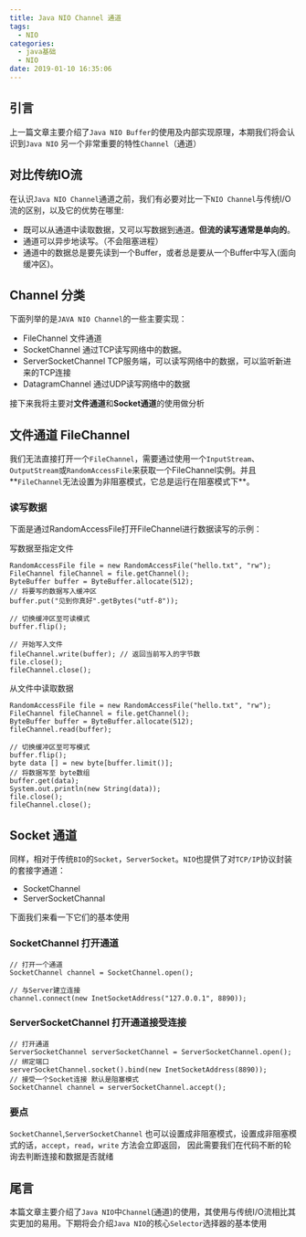 ```yaml
---
title: Java NIO Channel 通道
tags:
  - NIO
categories:
  - java基础
  - NIO
date: 2019-01-10 16:35:06
---
```


## 引言

上一篇文章主要介绍了`Java NIO Buffer`的使用及内部实现原理，本期我们将会认识到`Java NIO` 另一个非常重要的特性`Channel`（通道）


## 对比传统IO流

在认识`Java NIO Channel`通道之前，我们有必要对比一下`NIO Channel`与传统I/O流的区别，以及它的优势在哪里:

* 既可以从通道中读取数据，又可以写数据到通道。**但流的读写通常是单向的**。
* 通道可以异步地读写。（不会阻塞进程）
* 通道中的数据总是要先读到一个Buffer，或者总是要从一个Buffer中写入(面向缓冲区)。

## Channel 分类

下面列举的是`JAVA NIO Channel`的一些主要实现：

* FileChannel 文件通道
* SocketChannel 通过TCP读写网络中的数据。
* ServerSocketChannel TCP服务端，可以读写网络中的数据，可以监听新进来的TCP连接
* DatagramChannel 通过UDP读写网络中的数据

接下来我将主要对**文件通道**和**Socket通道**的使用做分析

## 文件通道 FileChannel

我们无法直接打开一个`FileChannel`，需要通过使用一个`InputStream`、`OutputStream`或`RandomAccessFile`来获取一个FileChannel实例。并且**`FileChannel`无法设置为非阻塞模式，它总是运行在阻塞模式下**。

### 读写数据

下面是通过RandomAccessFile打开FileChannel进行数据读写的示例：

写数据至指定文件
```
RandomAccessFile file = new RandomAccessFile("hello.txt", "rw");
FileChannel fileChannel = file.getChannel();
ByteBuffer buffer = ByteBuffer.allocate(512);
// 将要写的数据写入缓冲区
buffer.put("见到你真好".getBytes("utf-8"));

// 切换缓冲区至可读模式
buffer.flip();

// 开始写入文件
fileChannel.write(buffer); // 返回当前写入的字节数
file.close();
fileChannel.close();
```

从文件中读取数据
```
RandomAccessFile file = new RandomAccessFile("hello.txt", "rw");
FileChannel fileChannel = file.getChannel();
ByteBuffer buffer = ByteBuffer.allocate(512);
fileChannel.read(buffer);

// 切换缓冲区至可写模式
buffer.flip();
byte data [] = new byte[buffer.limit()];
// 将数据写至 byte数组
buffer.get(data);
System.out.println(new String(data));
file.close();
fileChannel.close();
```


## Socket 通道

同样，相对于传统`BIO`的`Socket`，`ServerSocket`。`NIO`也提供了对`TCP/IP`协议封装的套接字通道：

* SocketChannel 
* ServerSocketChannal

下面我们来看一下它们的基本使用

### SocketChannel 打开通道

```
// 打开一个通道
SocketChannel channel = SocketChannel.open();

// 与Server建立连接
channel.connect(new InetSocketAddress("127.0.0.1", 8890));
```
### ServerSocketChannel 打开通道接受连接

```
// 打开通道
ServerSocketChannel serverSocketChannel = ServerSocketChannel.open();
// 绑定端口
serverSocketChannel.socket().bind(new InetSocketAddress(8890));
// 接受一个Socket连接 默认是阻塞模式
SocketChannel channel = serverSocketChannel.accept();
```

### 要点

`SocketChannel`,`ServerSocketChannel` 也可以设置成非阻塞模式，设置成非阻塞模式的话，`accept`，`read`，`write` 方法会立即返回， 因此需要我们在代码不断的轮询去判断连接和数据是否就绪

## 尾言

本篇文章主要介绍了`Java NIO`中`Channel`(通道)的使用，其使用与传统I/O流相比其实更加的易用。下期将会介绍`Java NIO`的核心`Selector`选择器的基本使用


